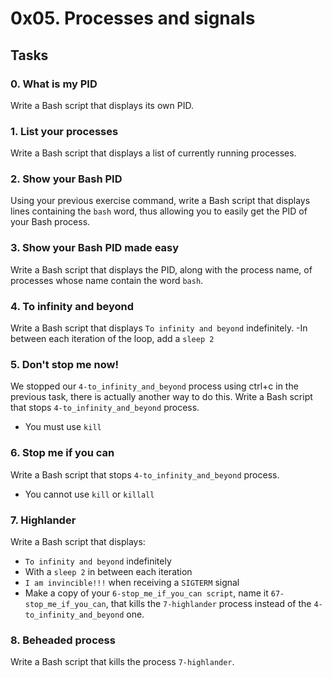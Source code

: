 # 0x05. Processes and signals

## Tasks

### 0. What is my PID
Write a Bash script that displays its own PID.

### 1. List your processes
Write a Bash script that displays a list of currently running processes.

### 2. Show your Bash PID
Using your previous exercise command, write a Bash script that displays lines containing the `bash` word, thus allowing you to easily get the PID of your Bash process.

### 3. Show your Bash PID made easy
Write a Bash script that displays the PID, along with the process name, of processes whose name contain the word `bash`.

### 4. To infinity and beyond
Write a Bash script that displays `To infinity and beyond` indefinitely.
-In between each iteration of the loop, add a `sleep 2`

### 5. Don't stop me now!
We stopped our `4-to_infinity_and_beyond` process using ctrl+c in the previous task, there is actually another way to do this.
Write a Bash script that stops `4-to_infinity_and_beyond` process.
- You must use `kill`

### 6. Stop me if you can
Write a Bash script that stops `4-to_infinity_and_beyond` process.
- You cannot use `kill` or `killall`

### 7. Highlander
Write a Bash script that displays:
- `To infinity and beyond` indefinitely
- With a `sleep 2` in between each iteration
- `I am invincible!!!` when receiving a `SIGTERM` signal
- Make a copy of your `6-stop_me_if_you_can script`, name it `67-stop_me_if_you_can`, that kills the `7-highlander` process instead of the `4-to_infinity_and_beyond` one.

### 8. Beheaded process
Write a Bash script that kills the process `7-highlander`.